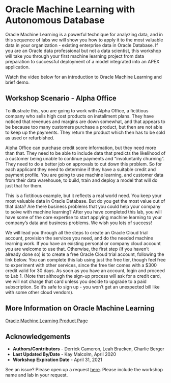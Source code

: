 # Oracle Machine Learning with Autonomous Database

Oracle Machine Learning is a powerful technique for analyzing data, and in this sequence of labs we will show you how to apply it to the most valuable data in your organization - existing enterprise data in Oracle Database. If you are an Oracle data professional but not a data scientist, this workshop will take you through your first machine learning project from data preparation to successful deployment of a model integrated into an APEX application.

Watch the video below for an introduction to Oracle Machine Learning and brief demo.

[](youtube:MMfgcD3sC9I)

## Workshop Scenario - Alpha Office

To illustrate this, you are going to work with Alpha Office, a fictitious company who sells high cost products on installment plans. They have noticed that revenues and margins are down somewhat, and that appears to be because too many customers purchase a product, but then are not able to keep up the payments. They return the product which then has to be sold as used or refurbished. 

Alpha Office can purchase credit score information, but they need more than that. They need to be able to include data that predicts the likelihood of a customer being unable to continue payments and “involuntarily churning”. They need to do a better job on approvals to cut down this problem. So for each applicant they need to determine if they have a suitable credit and payment profile. You are going to use machine learning, and customer data from their data warehouse, to build, train and deploy a model that will do just that for them.

This is a fictitious example, but it reflects a real world need. You keep your most valuable data in Oracle Database. But do you get the most value out of that data? Are there business problems that you could help your company to solve with machine learning? After you have completed this lab, you will have some of the core expertise to start applying machine learning to your company’s data and business problems. We wish you lots of success!

We will lead you through all the steps to create an Oracle Cloud trial account, provision the services you need, and do the needed machine learning work. If you have an existing personal or company cloud account you are welcome to use that. Otherwise, the first step (if you haven’t already done so) is to create a free Oracle Cloud trial account, following the link below. You can complete this lab using just the free tier, though feel free to experiment with other services, since the free tier comes with a $300 credit valid for 30 days. As soon as you have an account, login and proceed to Lab 1. (Note that although the sign-up process will ask for a credit card, we will not charge that card unless you decide to upgrade to a paid subscription. So it’s safe to sign up - you won’t get an unexpected bill like with some other cloud vendors).

## More Information on Oracle Machine Learning

[Oracle Machine Learning Product Page](https://www.oracle.com/database/technologies/datawarehouse-bigdata/machine-learning.html)


## Acknowledgements

- **Authors/Contributors** - Derrick Cameron, Leah Bracken, Charlie Berger
- **Last Updated By/Date** - Kay Malcolm, April 2020
- **Workshop Expiration Date** - April 31, 2021

See an issue?  Please open up a request [here](https://github.com/oracle/learning-library/issues).   Please include the workshop name and lab in your request. 
